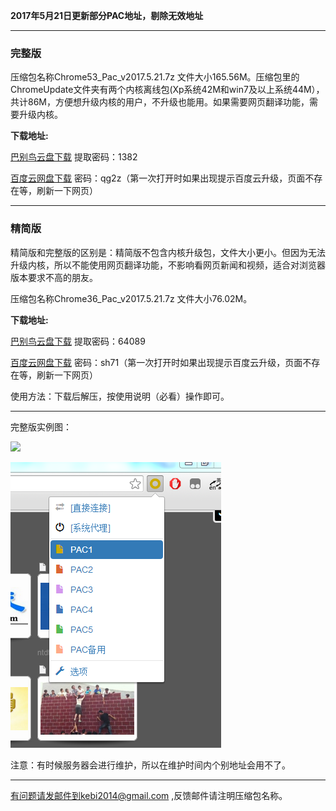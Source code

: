 **2017年5月21日更新部分PAC地址，剔除无效地址**

***

### 完整版

压缩包名称Chrome53_Pac_v2017.5.21.7z 文件大小165.56M。压缩包里的ChromeUpdate文件夹有两个内核离线包(Xp系统42M和win7及以上系统44M），共计86M，方便想升级内核的用户，不升级也能用。如果需要网页翻译功能，需要升级内核。

**下载地址:**

[巴别鸟云盘下载](http://www.babel.cc/share.do?s=833392390889322) 提取密码：1382

[百度云网盘下载](http://pan.baidu.com/s/1jIieKi6) 密码：qg2z（第一次打开时如果出现提示百度云升级，页面不存在等，刷新一下网页）


***

### 精简版

精简版和完整版的区别是：精简版不包含内核升级包，文件大小更小。但因为无法升级内核，所以不能使用网页翻译功能，不影响看网页新闻和视频，适合对浏览器版本要求不高的朋友。

压缩包名称Chrome36_Pac_v2017.5.21.7z 文件大小76.02M。

**下载地址:**

[巴别鸟云盘下载](http://www.babel.cc/share.do?s=2815998265535184) 提取密码：64089

[百度云网盘下载](http://pan.baidu.com/s/1i5zbHIX) 密码：sh71（第一次打开时如果出现提示百度云升级，页面不存在等，刷新一下网页）


使用方法：下载后解压，按使用说明（必看）操作即可。


***

完整版实例图：

![](https://raw.githubusercontent.com/Alvin9999/pac2/master/pac新版1.png)

![](https://raw.githubusercontent.com/Alvin9999/crp_up/master/pac12.PNG)


注意：有时候服务器会进行维护，所以在维护时间内个别地址会用不了。


***


有问题请发邮件到kebi2014@gmail.com ,反馈邮件请注明压缩包名称。
